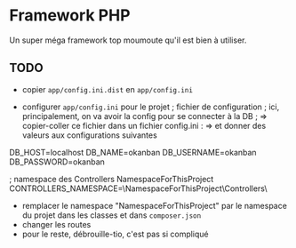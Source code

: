 # Framework PHP

Un super méga framework top moumoute qu'il est bien à utiliser.

## TODO

- copier `app/config.ini.dist` en `app/config.ini`

- configurer `app/config.ini` pour le projet
  ; fichier de configuration
; ici, principalement, on va avoir la config pour se connecter à la DB
; => copier-coller ce fichier dans un fichier config.ini
: => et donner des valeurs aux configurations suivantes

DB_HOST=localhost
DB_NAME=okanban
DB_USERNAME=okanban
DB_PASSWORD=okanban

; namespace des Controllers
NamespaceForThisProject
CONTROLLERS_NAMESPACE=\NamespaceForThisProject\Controllers\

- remplacer le namespace "NamespaceForThisProject" par le namespace du projet dans les classes et dans `composer.json`
- changer les routes
- pour le reste, débrouille-tio, c'est pas si compliqué

